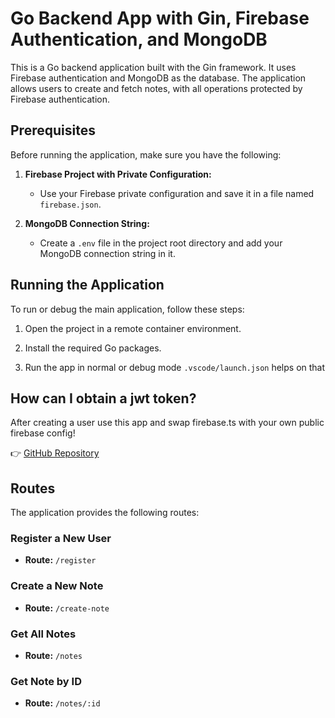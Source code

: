 # Go Backend App with Gin, Firebase Authentication, and MongoDB

This is a Go backend application built with the Gin framework. It uses Firebase authentication and MongoDB as the database. The application allows users to create and fetch notes, with all operations protected by Firebase authentication.

## Prerequisites

Before running the application, make sure you have the following:

1. **Firebase Project with Private Configuration:**
   - Use your Firebase private configuration and save it in a file named `firebase.json`.

2. **MongoDB Connection String:**
   - Create a `.env` file in the project root directory and add your MongoDB connection string in it.

## Running the Application

To run or debug the main application, follow these steps:

1. Open the project in a remote container environment.

2. Install the required Go packages.

3. Run the app in normal or debug mode `.vscode/launch.json` helps on that

## How can I obtain a jwt token?

After creating a user use this app and swap firebase.ts with your own public firebase config! 

👉 [GitHub Repository](https://github.com/goodtoseeu57/firebase-react-login/tree/master)

## Routes

The application provides the following routes:

### Register a New User

- **Route:** `/register`

### Create a New Note

- **Route:** `/create-note`

### Get All Notes

- **Route:** `/notes`


### Get Note by ID

- **Route:** `/notes/:id`


